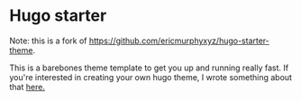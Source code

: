 # Hugo starter
Note: this is a fork of https://github.com/ericmurphyxyz/hugo-starter-theme.

This is a barebones theme template to get you up and running really fast. If you're interested in creating your own hugo theme, I wrote something about that [here.](https://dev.to/vinliao/create-your-own-hugo-theme-from-scratch-5df9)



